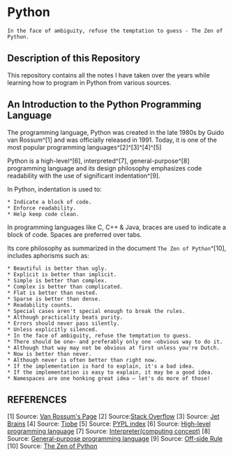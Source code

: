 # Python

    In the face of ambiguity, refuse the temptation to guess - The Zen of Python.

## Description of this Repository

This repository contains all the notes I have taken over the years while learning how to program in Python from various sources.

## An Introduction to the Python Programming Language

The programming language, Python was created in the late 1980s by Guido van Rossum^[1] and was officially released in 1991. Today, it is one of the most popular programming languages^[2]^[3]^[4]^[5]

Python is a high-level^[6], interpreted^[7], general-purpose^[8] programming language and its design philosophy emphasizes code readability with the use of significant indentation^[9].

In Python, indentation is used to:

    * Indicate a block of code. 
    * Enforce readability.
    * Help keep code clean.
In programming languages like C, C++ & Java, braces are used to indicate a block of code.
Spaces are preferred over tabs.

Its core philosophy as summarized in the document ```The Zen of Python```^[10], includes aphorisms such as:

    * Beautiful is better than ugly.
    * Explicit is better than implicit.
    * Simple is better than complex.
    * Complex is better than complicated.
    * Flat is better than nested.
    * Sparse is better than dense.
    * Readability counts.
    * Special cases aren't special enough to break the rules.
    * Although practicality beats purity.
    * Errors should never pass silently.
    * Unless explicitly silenced.
    * In the face of ambiguity, refuse the temptation to guess.
    * There should be one– and preferably only one –obvious way to do it.
    * Although that way may not be obvious at first unless you're Dutch.
    * Now is better than never.
    * Although never is often better than right now.
    * If the implementation is hard to explain, it's a bad idea.
    * If the implementation is easy to explain, it may be a good idea.
    * Namespaces are one honking great idea – let's do more of those!

## REFERENCES

[1] Source: [Van Rossum's Page](https://gvanrossum.github.io/)
[2] Source:[Stack Overflow](https://insights.stackoverflow.com/survey/2020/#technology-most-loved-dreaded-and-wanted-languages-loved)
[3] Source: [Jet Brains](https://www.jetbrains.com/lp/devecosystem-2020/)
[4] Source: [Tiobe](https://www.tiobe.com/tiobe-index/)
[5] Source: [PYPL index](https://pypl.github.io/PYPL.html)
[6] Source: [High-level programming language](https://en.wikipedia.org/wiki/High-level_programming_language)
[7] Source: [Interpreter(computing concept)](https://en.wikipedia.org/wiki/Interpreter_(computing))
[8] Source: [General-purpose programming language](https://en.wikipedia.org/wiki/General-purpose_programming_language)
[9] Source: [Off-side Rule](https://en.wikipedia.org/wiki/Off-side_rule)
[10] Source: [The Zen of Python](https://en.wikipedia.org/wiki/Zen_of_Python)
